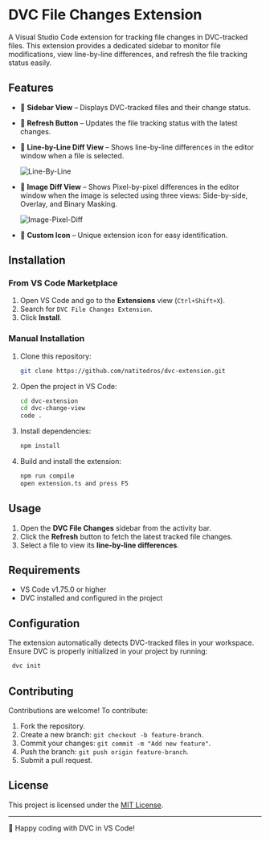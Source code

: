 # DVC File Changes Extension
A Visual Studio Code extension for tracking file changes in DVC-tracked files. This extension provides a dedicated sidebar to monitor file modifications, view line-by-line differences, and refresh the file tracking status easily.

## Features
- 📂 **Sidebar View** – Displays DVC-tracked files and their change status.
- 🔄 **Refresh Button** – Updates the file tracking status with the latest changes.
- 📝 **Line-by-Line Diff View** – Shows line-by-line differences in the editor window when a file is selected. 
   
   ![Line-By-Line](https://github.com/user-attachments/assets/b46b22ea-efcd-4b26-b6a7-91e541dc6f78)
   
- 📝 **Image Diff View** – Shows Pixel-by-pixel differences in the editor window when the image is selected using three views: Side-by-side, Overlay, and Binary Masking.
   
   ![Image-Pixel-Diff](https://github.com/user-attachments/assets/132c96a2-2f31-447a-b77f-0452d01659d2)
   
- 🎨 **Custom Icon** – Unique extension icon for easy identification.

## Installation
### From VS Code Marketplace
1. Open VS Code and go to the **Extensions** view (`Ctrl+Shift+X`).
2. Search for `DVC File Changes Extension`.
3. Click **Install**.

### Manual Installation
1. Clone this repository:
   ```sh
   git clone https://github.com/natitedros/dvc-extension.git
   ```
2. Open the project in VS Code:
   ```sh
   cd dvc-extension
   cd dvc-change-view
   code .
   ```
3. Install dependencies:
   ```sh
   npm install
   ```
4. Build and install the extension:
   ```sh
   npm run compile
   open extension.ts and press F5
   ```

## Usage
1. Open the **DVC File Changes** sidebar from the activity bar.
2. Click the **Refresh** button to fetch the latest tracked file changes.
3. Select a file to view its **line-by-line differences**.

## Requirements
- VS Code v1.75.0 or higher
- DVC installed and configured in the project

## Configuration
The extension automatically detects DVC-tracked files in your workspace. Ensure DVC is properly initialized in your project by running:
```sh
 dvc init
```

## Contributing
Contributions are welcome! To contribute:
1. Fork the repository.
2. Create a new branch: `git checkout -b feature-branch`.
3. Commit your changes: `git commit -m "Add new feature"`.
4. Push the branch: `git push origin feature-branch`.
5. Submit a pull request.

## License
This project is licensed under the [MIT License](LICENSE).

---
🚀 Happy coding with DVC in VS Code!
